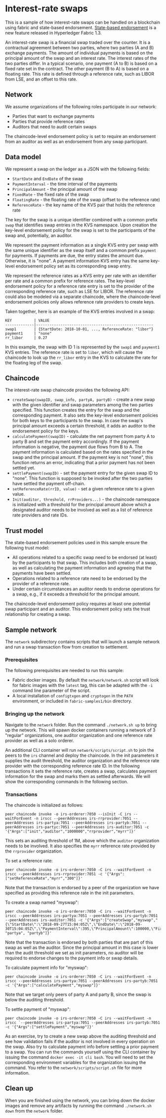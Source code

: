 # Interest-rate swaps

This is a sample of how interest-rate swaps can be handled on a blockchain using
fabric and state-based endorsement. [State-based endorsement](https://hyperledger-fabric.readthedocs.io/en/release-1.3/endorsement-policies.html#key-level-endorsement)
is a new feature released in Hyperledger Fabric 1.3.

An interest-rate swap is a financial swap traded over the counter. It is a
contractual agreement between two parties, where two parties (A and B) exchange
payments. The amount of individual payments is based on the principal amount of the
swap and an interest rate. The interest rates of the two parties differ. In a
typical scenario, one payment (A to B) is based on a fixed rate set in the
contract. The other payment (B to A) is based on a floating rate. This rate is
defined through a reference rate, such as LIBOR from LSE, and an offset to this
rate.

## Network

We assume organizations of the following roles participate in our network:
 * Parties that want to exchange payments
 * Parties that provide reference rates
 * Auditors that need to audit certain swaps

The chaincode-level endorsement policy is set to require an endorsement from an
auditor as well as an endorsement from any swap participant.

## Data model
We represent a swap on the ledger as a JSON with the following fields:
 * `StartDate` and `EndDate` of the swap
 * `PaymentInterval` - the time interval of the payments
 * `PrincipalAmount` - the principal amount of the swap
 * `FixedRate` - the fixed rate of the swap
 * `FloatingRate` - the floating rate of the swap (offset to the reference rate)
 * `ReferenceRate` - the key name of the KVS pair that holds the reference rate

The key for the swap is a unique identifier combined with a common prefix `swap`
that identifies swap entries in the KVS namespace. Upon creation the key-level
endorsement policy for the swap is set to the participants of the swap and,
potentially, an auditor.

We represent the payment information as a single KVS entry per swap with the
same unique identifier as the swap itself and a common prefix `payment` for payments.
If payments are due, the entry states the amount due. Otherwise, it is "none".
A payment information KVS entry has the same key-level endorsement policy
set as its corresponding swap entry.

We represent the reference rates as a KVS entry per rate with an identifier per
rate and a common prefix for reference rates. The key-level endorsement policy
for a reference rate entry is set to the provider of the corresponding reference
rate, such as LSE for LIBOR.
The reference rate could also be modeled via a separate chaincode, where the
chaincode-level endorsement policies only allows reference rate providers to
create keys.

Taken together, here is an example of the KVS entries involved in a swap:
```
KEY          | VALUE
-------------|-----------------------------------------------------
swap1        | {StartDate: 2018-10-01, ..., ReferenceRate: "libor"}
payment1     | "none"
rr_libor     | 0.27
```
In this example, the swap with ID 1 is represented by the `swap1` and `payment1`
KVS entries. The reference rate is set to `libor`, which will cause the chaincode
to look up the `rr_libor` entry in the KVS to calculate the rate for the
floating leg of the swap.

## Chaincode
The interest-rate swap chaincode provides the following API:
 * `createSwap(swapID, swap_info, partyA, partyB)` - create a new swap with the
   given identifier and swap parameters among the two parties specified. This
   function creates the entry for the swap and the corresponding payment. It
   also sets the key-level endorsement policies for both keys to the participants
   to the swap. In case the swap's principal amount exceeds a certain threshold,
   it adds an auditor to the endorsement policy for the keys.
 * `calculatePayment(swapID)` - calculate the net payment from party A to party
   B and set the payment entry accordingly. If the payment information is negative,
   the payment due flows from B to A. The payment information is calculated based
   on the rates specified in the swap and the principal amount. If the payment
   key is not "none", this function returns an error, indicating that a prior
   payment has not been settled yet.
 * `settlePayment(swapID)` - set the payment entry for the given swap ID to "none".
   This function is supposed to be invoked after the two parties have settled the
   payment off-chain.
 * `setReferenceRate(rrID, value)` - set a given reference rate to a given value.
 * `Init(auditor, threshold, rrProviders...)` - the chaincode namespace is initialized
   with a threshold for the principal amount above which a designated auditor
   needs to be involved as well as a list of reference rate providers and rate IDs.

## Trust model
The state-based endorsement policies used in this sample ensure the following
trust model:
 * All operations related to a specific swap need to be endorsed (at least) by
   the participants to that swap. This includes both creation of a swap, as well
   as calculating the payment information and agreeing that the payments have
   been settled.
 * Operations related to a reference rate need to be endorsed by the provider of
   a reference rate.
 * Under certain circumstances an auditor needs to endorse operations for a swap,
   e.g., if it exceeds a threshold for the principal amount.

The chaincode-level endorsement policy requires at least one potential swap
participant and an auditor. This endorsement policy sets the trust relationship
for creating a swap.

## Sample network

The `network` subdirectory contains scripts that will launch a sample network
and run a swap transaction flow from creation to settlement.

### Prerequisites

The following prerequisites are needed to run this sample:
* Fabric docker images. By default the `network/network.sh` script will look for
  fabric images with the `latest` tag, this can be adapted with the `-i` command
  line parameter of the script.
* A local installation of `configtxgen` and `cryptogen` in the `PATH` environment,
  or included in `fabric-samples1/bin` directory.

### Bringing up the network

Navigate to the `network` folder. Run the command `./network.sh up` to bring up
the network. This will spawn docker containers running a network of 3 "regular"
organizations, one auditor organization and one reference rate provider as well
as a solo orderer.

An additional CLI container will run `network/scripts/script.sh` to join the
peers to the `irs` channel and deploy the chaincode. In the init parameters it
supplies the audit threshold, the auditor organization and the reference rate
provider with the corresponding reference rate ID. In the following transactions
it sets the reference rate, creates a swap, calculates payment information for
the swap and marks them as settled afterwards. We will show the corresponding
commands in the following section.

### Transactions

The chaincode is initialized as follows:
```
peer chaincode invoke -o irs-orderer:7050 --isInit -C irs --waitForEvent -n irscc --peerAddresses irs-rrprovider:7051 --peerAddresses irs-partya:7051 --peerAddresses irs-partyb:7051 --peerAddresses irs-partyc:7051 --peerAddresses irs-auditor:7051 -c '{"Args":["init","auditor","1000000","rrprovider","myrr"]}'
```

This sets an auditing threshold of 1M, above which the `auditor` organization
needs to be involved. It also specifies the `myrr` reference rate provided by
the `rrprovider` organization.

To set a reference rate:
```
peer chaincode invoke -o irs-orderer:7050 -C irs --waitForEvent -n irscc --peerAddresses irs-rrprovider:7051 -c '{"Args":["setReferenceRate","myrr","300"]}'
```
Note that the transaction is endorsed by a peer of the organization we have
specified as providing this reference rate in the init parameters.

To create a swap named "myswap":
```
peer chaincode invoke -o irs-orderer:7050 -C irs --waitForEvent -n irscc --peerAddresses irs-partya:7051 --peerAddresses irs-partyb:7051 --peerAddresses irs-auditor:7051 -c '{"Args":["createSwap","myswap","{\"StartDate\":\"2018-09-27T15:04:05Z\",\"EndDate\":\"2018-09-30T15:04:05Z\",\"PaymentInterval\":395,\"PrincipalAmount\":100000,\"FixedRate\":400,\"FloatingRate\":500,\"ReferenceRate\":\"myrr\"}", "partya", "partyb"]}'
```
Note that the transaction is endorsed by both parties that are part of this
swap as well as the auditor. Since the principal amount in this case is lower
than the audit threshold we set as init parameters, no auditor will be required
to endorse changes to the payment info or swap details.

To calculate payment info for "myswap":
```
peer chaincode invoke -o irs-orderer:7050 -C irs --waitForEvent -n irscc --peerAddresses irs-partya:7051 --peerAddresses irs-partyb:7051 -c '{"Args":["calculatePayment","myswap"]}'
```
Note that we target only peers of
party A and party B, since the swap is below the auditing threshold.

To settle payment of "myswap":
```
peer chaincode invoke -o irs-orderer:7050 -C irs --waitForEvent -n irscc `--peerAddresses irs-partya:7051 --peerAddresses irs-partyb:7051 -c '{"Args":["settlePayment","myswap"]}'
```

As an exercise, try to create a new swap above the auditing threshold and see
how validation fails if the auditor is not involved in every operation on the
swap. Also try to calculate payment info before settling a prior payment to a
swap. You can run the commands yourself using the CLI container by issuing the
command ``docker exec -it cli bash``. You will need to set the corresponding
environment variables for the organization issuing the command. You refer to the
`network/scripts/script.sh` file for more information.

## Clean up

When you are finished using the network, you can bring down the docker images
and remove any artifacts by running the command `./network.sh down` from the
`network` folder.
